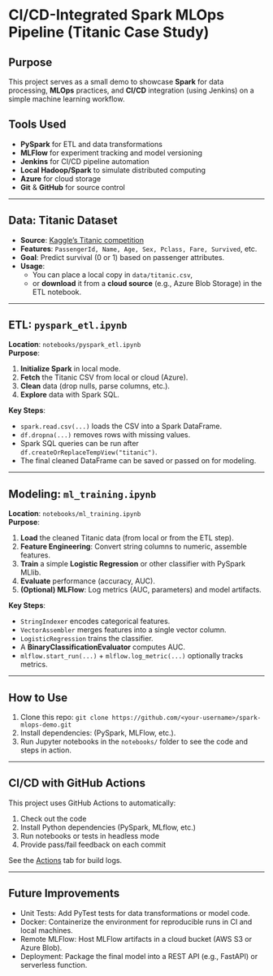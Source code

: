 
# CI/CD-Integrated Spark MLOps Pipeline (Titanic Case Study)


## Purpose
This project serves as a small demo to showcase **Spark** for data processing, **MLOps** practices, and **CI/CD** integration (using Jenkins) on a simple machine learning workflow.

## Tools Used
- **PySpark** for ETL and data transformations
- **MLFlow** for experiment tracking and model versioning
- **Jenkins** for CI/CD pipeline automation
- **Local Hadoop/Spark** to simulate distributed computing
- **Azure** for cloud storage
- **Git** & **GitHub** for source control
  
---

## Data: Titanic Dataset

- **Source**: [Kaggle’s Titanic competition](https://www.kaggle.com/competitions/titanic)  
- **Features**: `PassengerId, Name, Age, Sex, Pclass, Fare, Survived`, etc.  
- **Goal**: Predict survival (0 or 1) based on passenger attributes.  
- **Usage**:
  - You can place a local copy in `data/titanic.csv`,
  - or **download** it from a **cloud source** (e.g., Azure Blob Storage) in the ETL notebook.

---

## ETL: `pyspark_etl.ipynb`

**Location**: `notebooks/pyspark_etl.ipynb`  
**Purpose**:  
1. **Initialize Spark** in local mode.  
2. **Fetch** the Titanic CSV from local or cloud (Azure).  
3. **Clean** data (drop nulls, parse columns, etc.).  
4. **Explore** data with Spark SQL.  

**Key Steps**:
- `spark.read.csv(...)` loads the CSV into a Spark DataFrame.  
- `df.dropna(...)` removes rows with missing values.  
- Spark SQL queries can be run after `df.createOrReplaceTempView("titanic")`.  
- The final cleaned DataFrame can be saved or passed on for modeling.

---

## Modeling: `ml_training.ipynb`

**Location**: `notebooks/ml_training.ipynb`  
**Purpose**:  
1. **Load** the cleaned Titanic data (from local or from the ETL step).  
2. **Feature Engineering**: Convert string columns to numeric, assemble features.  
3. **Train** a simple **Logistic Regression** or other classifier with PySpark MLlib.  
4. **Evaluate** performance (accuracy, AUC).  
5. **(Optional) MLFlow**: Log metrics (AUC, parameters) and model artifacts.

**Key Steps**:
- `StringIndexer` encodes categorical features.  
- `VectorAssembler` merges features into a single vector column.  
- `LogisticRegression` trains the classifier.  
- A **BinaryClassificationEvaluator** computes AUC.  
- `mlflow.start_run(...)` + `mlflow.log_metric(...)` optionally tracks metrics.

---

## How to Use
1. Clone this repo: `git clone https://github.com/<your-username>/spark-mlops-demo.git`
2. Install dependencies: (PySpark, MLFlow, etc.).
4. Run Jupyter notebooks in the `notebooks/` folder to see the code and steps in action.

---

## CI/CD with GitHub Actions

This project uses GitHub Actions to automatically:
1. Check out the code
2. Install Python dependencies (PySpark, MLflow, etc.)
3. Run notebooks or tests in headless mode
4. Provide pass/fail feedback on each commit

See the [Actions](../../actions) tab for build logs.

---

## Future Improvements
- Unit Tests: Add PyTest tests for data transformations or model code.
- Docker: Containerize the environment for reproducible runs in CI and local machines.
- Remote MLFlow: Host MLFlow artifacts in a cloud bucket (AWS S3 or Azure Blob).
- Deployment: Package the final model into a REST API (e.g., FastAPI) or serverless function.
